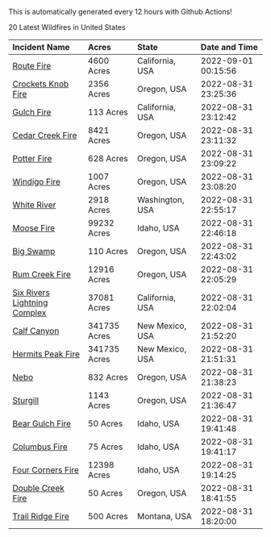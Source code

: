 This is automatically generated every 12 hours with Github Actions!

20 Latest Wildfires in United States

 | Incident Name | Acres | State | Date and Time |
|:---|:---|:---|:---|
| [Route Fire](https://inciweb.nwcg.gov/incident/8369/) | 4600 Acres | California, USA | 2022-09-01 00:15:56 |
| [Crockets Knob Fire](https://inciweb.nwcg.gov/incident/8355/) | 2356 Acres | Oregon, USA | 2022-08-31 23:25:36 |
| [Gulch Fire](https://inciweb.nwcg.gov/incident/8362/) | 113 Acres | California, USA | 2022-08-31 23:12:42 |
| [Cedar Creek Fire](https://inciweb.nwcg.gov/incident/8307/) | 8421 Acres | Oregon, USA | 2022-08-31 23:11:32 |
| [Potter Fire](https://inciweb.nwcg.gov/incident/8291/) | 628 Acres | Oregon, USA | 2022-08-31 23:09:22 |
| [Windigo Fire](https://inciweb.nwcg.gov/incident/8292/) | 1007 Acres | Oregon, USA | 2022-08-31 23:08:20 |
| [White River ](https://inciweb.nwcg.gov/incident/8329/) | 2918 Acres | Washington, USA | 2022-08-31 22:55:17 |
| [Moose Fire](https://inciweb.nwcg.gov/incident/8249/) | 99232 Acres | Idaho, USA | 2022-08-31 22:46:18 |
| [Big Swamp](https://inciweb.nwcg.gov/incident/8323/) | 110 Acres | Oregon, USA | 2022-08-31 22:43:02 |
| [Rum Creek Fire](https://inciweb.nwcg.gov/incident/8348/) | 12916 Acres | Oregon, USA | 2022-08-31 22:05:29 |
| [Six Rivers Lightning Complex](https://inciweb.nwcg.gov/incident/8312/) | 37081 Acres | California, USA | 2022-08-31 22:02:04 |
| [Calf Canyon](https://inciweb.nwcg.gov/incident/8069/) | 341735 Acres | New Mexico, USA | 2022-08-31 21:52:20 |
| [Hermits Peak Fire](https://inciweb.nwcg.gov/incident/8049/) | 341735 Acres | New Mexico, USA | 2022-08-31 21:51:31 |
| [Nebo](https://inciweb.nwcg.gov/incident/8363/) | 832 Acres | Oregon, USA | 2022-08-31 21:38:23 |
| [Sturgill](https://inciweb.nwcg.gov/incident/8364/) | 1143 Acres | Oregon, USA | 2022-08-31 21:36:47 |
| [Bear Gulch Fire](https://inciweb.nwcg.gov/incident/8349/) | 50 Acres | Idaho, USA | 2022-08-31 19:41:48 |
| [Columbus Fire](https://inciweb.nwcg.gov/incident/8368/) | 75 Acres | Idaho, USA | 2022-08-31 19:41:17 |
| [Four Corners Fire](https://inciweb.nwcg.gov/incident/8331/) | 12398 Acres | Idaho, USA | 2022-08-31 19:14:25 |
| [Double Creek Fire](https://inciweb.nwcg.gov/incident/8366/) | 50 Acres | Oregon, USA | 2022-08-31 18:41:55 |
| [Trail Ridge Fire](https://inciweb.nwcg.gov/incident/8365/) | 500 Acres | Montana, USA | 2022-08-31 18:20:00 |
